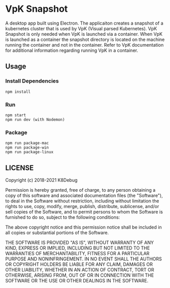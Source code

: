 # VpK Snapshot

A desktop app built using Electron.  The applicaiton creates a snapshot of a kubernetes cluster that is used by VpK (Visual parsed Kubernetes).  VpK Snapshot
is only needed when VpK is launched via a container.  When VpK is launched as a container the snapshot directory is located on the machine running the container
and not in the container.  Refer to VpK documentation for additional information regarding running VpK in a container.

## Usage

### Install Dependencies

```
npm install
```

### Run

```
npm start
npm run dev (with Nodemon)
```

### Package

```
npm run package-mac
npm run package-win
npm run package-linux
```


## LICENSE

Copyright (c) 2018-2021 K8Debug

Permission is hereby granted, free of charge, to any person obtaining a copy of this software and associated documentation files (the "Software"), to deal in the Software without restriction, including without limitation the rights to use, copy, modify, merge, publish, distribute, sublicense, and/or sell copies of the Software, and to permit persons to whom the Software is furnished to do so, subject to the following conditions:

The above copyright notice and this permission notice shall be included in all copies or substantial portions of the Software.

THE SOFTWARE IS PROVIDED "AS IS", WITHOUT WARRANTY OF ANY KIND, EXPRESS OR IMPLIED, INCLUDING BUT NOT LIMITED TO THE WARRANTIES OF MERCHANTABILITY, FITNESS FOR A PARTICULAR PURPOSE AND NONINFRINGEMENT. IN NO EVENT SHALL THE AUTHORS OR COPYRIGHT HOLDERS BE LIABLE FOR ANY CLAIM, DAMAGES OR OTHER LIABILITY, WHETHER IN AN ACTION OF CONTRACT, TORT OR OTHERWISE, ARISING FROM, OUT OF OR IN CONNECTION WITH THE SOFTWARE OR THE USE OR OTHER DEALINGS IN THE SOFTWARE.
